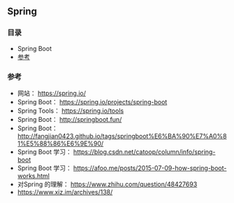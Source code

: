 ## Spring 

### 目录
* Spring Boot
* [参考](#参考)

### 参考
* 网站： https://spring.io/
* Spring Boot： https://spring.io/projects/spring-boot
* Spring Tools： https://spring.io/tools
* Spring Boot： http://springboot.fun/
* Spring Boot： http://fangjian0423.github.io/tags/springboot%E6%BA%90%E7%A0%81%E5%88%86%E6%9E%90/
* Spring Boot 学习： https://blog.csdn.net/catoop/column/info/spring-boot
* Spring Boot 学习： https://afoo.me/posts/2015-07-09-how-spring-boot-works.html
* 对Spring 的理解：  https://www.zhihu.com/question/48427693
* https://www.xiz.im/archives/138/